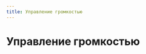 ```yaml
---
title: Управление громкостью
---
```


# Управление громкостью

<!--@include: @/.parts/warns/constructing.md-->
